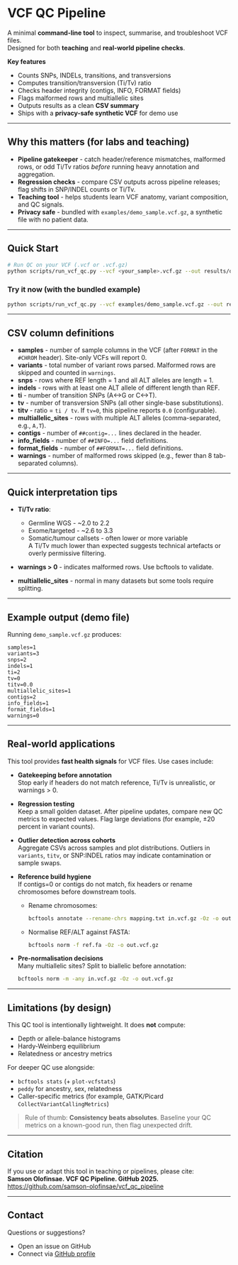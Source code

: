 # VCF QC Pipeline

A minimal **command-line tool** to inspect, summarise, and troubleshoot VCF files.  
Designed for both **teaching** and **real-world pipeline checks**.

**Key features**
- Counts SNPs, INDELs, transitions, and transversions  
- Computes transition/transversion (Ti/Tv) ratio  
- Checks header integrity (contigs, INFO, FORMAT fields)  
- Flags malformed rows and multiallelic sites  
- Outputs results as a clean **CSV summary**  
- Ships with a **privacy-safe synthetic VCF** for demo use  

---

## Why this matters (for labs and teaching)

- **Pipeline gatekeeper** - catch header/reference mismatches, malformed rows, or odd Ti/Tv ratios *before* running heavy annotation and aggregation.  
- **Regression checks** - compare CSV outputs across pipeline releases; flag shifts in SNP/INDEL counts or Ti/Tv.  
- **Teaching tool** - helps students learn VCF anatomy, variant composition, and QC signals.  
- **Privacy safe** - bundled with `examples/demo_sample.vcf.gz`, a synthetic file with no patient data.  

---

## Quick Start

```bash
# Run QC on your VCF (.vcf or .vcf.gz)
python scripts/run_vcf_qc.py --vcf <your_sample>.vcf.gz --out results/qc_summary.csv
```

### Try it now (with the bundled example)

```bash
python scripts/run_vcf_qc.py --vcf examples/demo_sample.vcf.gz --out results/qc_summary.csv
```

---

## CSV column definitions

- **samples** - number of sample columns in the VCF (after `FORMAT` in the `#CHROM` header). Site-only VCFs will report 0.  
- **variants** - total number of variant rows parsed. Malformed rows are skipped and counted in `warnings`.  
- **snps** - rows where REF length = 1 and all ALT alleles are length = 1.  
- **indels** - rows with at least one ALT allele of different length than REF.  
- **ti** - number of transition SNPs (A<->G or C<->T).  
- **tv** - number of transversion SNPs (all other single-base substitutions).  
- **titv** - ratio = `ti / tv`. If `tv=0`, this pipeline reports `0.0` (configurable).  
- **multiallelic_sites** - rows with multiple ALT alleles (comma-separated, e.g., `A,T`).  
- **contigs** - number of `##contig=...` lines declared in the header.  
- **info_fields** - number of `##INFO=...` field definitions.  
- **format_fields** - number of `##FORMAT=...` field definitions.  
- **warnings** - number of malformed rows skipped (e.g., fewer than 8 tab-separated columns).  

---

## Quick interpretation tips

- **Ti/Tv ratio**:  
  - Germline WGS - ~2.0 to 2.2  
  - Exome/targeted - ~2.6 to 3.3  
  - Somatic/tumour callsets - often lower or more variable  
  A Ti/Tv much lower than expected suggests technical artefacts or overly permissive filtering.  

- **warnings > 0** - indicates malformed rows. Use bcftools to validate.  
- **multiallelic_sites** - normal in many datasets but some tools require splitting.  

---

## Example output (demo file)

Running `demo_sample.vcf.gz` produces:

```
samples=1
variants=3
snps=2
indels=1
ti=2
tv=0
titv=0.0
multiallelic_sites=1
contigs=2
info_fields=1
format_fields=1
warnings=0
```

---

## Real-world applications

This tool provides **fast health signals** for VCF files. Use cases include:

- **Gatekeeping before annotation**  
  Stop early if headers do not match reference, Ti/Tv is unrealistic, or warnings > 0.  

- **Regression testing**  
  Keep a small golden dataset. After pipeline updates, compare new QC metrics to expected values. Flag large deviations (for example, ±20 percent in variant counts).  

- **Outlier detection across cohorts**  
  Aggregate CSVs across samples and plot distributions. Outliers in `variants`, `titv`, or SNP:INDEL ratios may indicate contamination or sample swaps.  

- **Reference build hygiene**  
  If contigs=0 or contigs do not match, fix headers or rename chromosomes before downstream tools.  
  - Rename chromosomes:  
    ```bash
    bcftools annotate --rename-chrs mapping.txt in.vcf.gz -Oz -o out.vcf.gz
    ```  
  - Normalise REF/ALT against FASTA:  
    ```bash
    bcftools norm -f ref.fa -Oz -o out.vcf.gz
    ```  

- **Pre-normalisation decisions**  
  Many multiallelic sites? Split to biallelic before annotation:  
  ```bash
  bcftools norm -m -any in.vcf.gz -Oz -o out.vcf.gz
  ```  

---

## Limitations (by design)

This QC tool is intentionally lightweight. It does **not** compute:  
- Depth or allele-balance histograms  
- Hardy-Weinberg equilibrium  
- Relatedness or ancestry metrics  

For deeper QC use alongside:  
- `bcftools stats` (+ `plot-vcfstats`)  
- `peddy` for ancestry, sex, relatedness  
- Caller-specific metrics (for example, GATK/Picard `CollectVariantCallingMetrics`)  

> Rule of thumb: **Consistency beats absolutes**. Baseline your QC metrics on a known-good run, then flag unexpected drift.  

---

## Citation

If you use or adapt this tool in teaching or pipelines, please cite:  
**Samson Olofinsae. VCF QC Pipeline. GitHub 2025.**  
<https://github.com/samson-olofinsae/vcf_qc_pipeline>

---

## Contact

Questions or suggestions?  
- Open an issue on GitHub  
- Connect via [GitHub profile](https://github.com/samson-olofinsae)  
